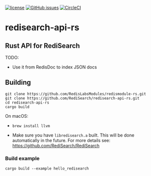 [![license](https://img.shields.io/github/license/RediSearch/redisearch-api-rs.svg)](https://github.com/RediSearch/redisearch-api-rs)
[![GitHub issues](https://img.shields.io/github/release/RediSearch/redisearch-api-rs.svg)](https://github.com/RediSearch/redisearch-api-rs/releases/latest)
[![CircleCI](https://circleci.com/gh/RediSearch/redisearch-api-rs/tree/master.svg?style=svg)](https://circleci.com/gh/RediSearch/redisearch-api-rs/tree/master)

# redisearch-api-rs

## Rust API for RediSearch

TODO:

- Use it from RedisDoc to index JSON docs

## Building

```
git clone https://github.com/RedisLabsModules/redismodule-rs.git
git clone https://github.com/RediSearch/redisearch-api-rs.git
cd redisearch-api-rs
cargo build
```

On macOS:
- `brew install llvm`

* Make sure you have `libredisearch.a` built. This will be done automatically in the future.
For more details see: https://github.com/RediSearch/RediSearch

### Build example

`cargo build --example hello_redisearch`
